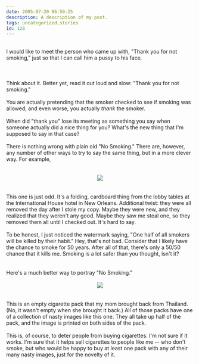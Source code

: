 ```yaml
---
date: 2005-07-20 06:50:25
description: A description of my post.
tags: uncategorized,stories
id: 128
---
```

<div><br />
I would like to meet the person who came up with, "Thank you for not smoking," just so that I can call him a pussy to his face.</div><br />

<!--more--><br /><br /><div>Think about it.  Better yet, read it out loud and slow:  "Thank you for not smoking."<br />
<br />
You are actually pretending that the smoker checked to see if smoking was allowed, and even worse, you actually <i>thank</i> the smoker.  <br />
<br />
When did "thank you" lose its meeting as something you say when someone actually did a nice thing for you?  What's the new thing that I'm supposed to say in that case?<br />
<br />
There is nothing wrong with plain old "No Smoking."  There are, however, any number of other ways to try to say the same thing, but in a more clever way.  For example,<br />
<br />
</div><div><center><br />
<img src="/img/ihnosmoking.jpg"/><br />
</center></div><div><br />
<br />
This one is just odd.  It's a folding, cardboard thing from the lobby tables at the International House hotel in New Orleans.  Additional twist:  they were all removed the day after I stole my copy.  Maybe they were new, and they realized that they weren't any good.  Maybe they saw me steal one, so they removed them all until I checked out.  It's hard to say.<br />
<br />
To be honest, I just noticed the watermark saying, "One half of all smokers will be killed by their habit."  Hey, that's not bad.  Consider that I likely have the chance to smoke for 50 years.  After all of that, there's only a 50/50 chance that it kills me.  Smoking is a lot safer than you thought, isn't it?<br />
<br />
<br />
Here's a much better way to portray "No Smoking."<br />
</div><div><center><br />
<img src="/img/thaicigarette.jpg"/><br />
</center></div><div><br />
<br />
This is an empty cigarette pack that my mom brought back from Thailand.  (No, it wasn't empty when she brought it back.)  All of those packs have one of a collection of nasty images like this one.  They all take up half of the pack, and the image is printed on both sides of the pack.<br />
<br />
This is, of course, to deter people from buying cigarettes.  I'm not sure if it works.  I'm sure that it helps sell cigarettes to people like me -- who don't smoke, but who would be happy to buy at least one pack with any of their many nasty images, just for the novelty of it.</div><br />
<br />

